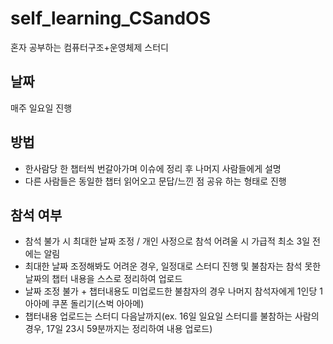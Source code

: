 # self_learning_CSandOS
혼자 공부하는 컴퓨터구조+운영체제 스터디



## 날짜
매주 일요일 진행

## 방법 
- 한사람당 한 챕터씩 번갈아가며 이슈에 정리 후 나머지 사람들에게 설명
- 다른 사람들은 동일한 챕터 읽어오고 문답/느낀 점 공유 하는 형태로 진행

## 참석 여부
- 참석 불가 시 최대한 날짜 조정 / 개인 사정으로 참석 어려울 시 가급적 최소 3일 전에는 알림 
- 최대한 날짜 조정해봐도 어려운 경우, 일정대로 스터디 진행 및 불참자는 참석 못한 날짜의 챕터 내용을 스스로 정리하여 업로드
- 날짜 조정 불가 + 챕터내용도 미업로드한 불참자의 경우 나머지 참석자에게 1인당 1 아아메 쿠폰 돌리기(스벅 아아메)
- 챕터내용 업로드는 스터디 다음날까지(ex. 16일 일요일 스터디를 불참하는 사람의 경우, 17일 23시 59분까지는 정리하여 내용 업로드)
